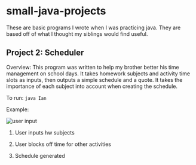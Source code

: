 # small-java-projects
These are basic programs I wrote when I was practicing java. They are based off of what I thought my siblings would find useful.

## Project 2: Scheduler
Overview: This program was written to help my brother better his time management on school days. It takes homework subjects and activity time slots as inputs, then outputs a simple schedule and a quote. It takes the importance of each subject into account when creating the schedule.

To run: `java Ian`

Example:

![user input](https://github.com/eea15/small-java-projects/Scheduler/subjects.png?raw=true)
1. User inputs hw subjects


2. User blocks off time for other activities


3. Schedule generated
